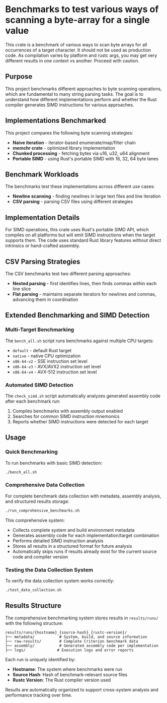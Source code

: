 # Benchmarks to test various ways of scanning a byte-array for a single value

This crate is a benchmark of various ways to scan byte arrays for all occurrences of a target character.
It should not be used as production code.
As compilation varies by platform and rustc args, you may get very different results in one context vs another.
Proceed with caution.

## Purpose

This project benchmarks different approaches to byte scanning operations, which are fundamental to many string parsing tasks. The goal is to understand how different implementations perform and whether the Rust compiler generates SIMD instructions for various approaches.

## Implementations Benchmarked

This project compares the following byte scanning strategies:

* **Naive iteration** - iterator-based enumerate/map/filter chain
* **memchr crate** - optimized library implementation
* **Chunked processing** - fetching bytes via u16, u32, u64 alignment
* **Portable SIMD** - using Rust's portable SIMD with 16, 32, 64 byte lanes

## Benchmark Workloads

The benchmarks test these implementations across different use cases:

* **Newline scanning** - finding newlines in large text files and line iteration
* **CSV parsing** - parsing CSV files using different strategies

## Implementation Details

For SIMD operations, this crate uses Rust's portable SIMD API, which compiles on all platforms but will emit SIMD instructions when the target supports them. The code uses standard Rust library features without direct intrinsics or hand-crafted assembly.

## CSV Parsing Strategies

The CSV benchmarks test two different parsing approaches:

* **Nested parsing** - first identifies lines, then finds commas within each line slice
* **Flat parsing** - maintains separate iterators for newlines and commas, advancing them in coordination

## Extended Benchmarking and SIMD Detection

### Multi-Target Benchmarking

The `bench_all.sh` script runs benchmarks against multiple CPU targets:
- `default` - default Rust target
- `native` - native CPU optimization
- `x86-64-v2` - SSE instruction set level
- `x86-64-v3` - AVX/AVX2 instruction set level  
- `x86-64-v4` - AVX-512 instruction set level

### Automated SIMD Detection

The `check_simd.sh` script automatically analyzes generated assembly code after each benchmark run:

1. Compiles benchmarks with assembly output enabled
2. Searches for common SIMD instruction mnemonics
3. Reports whether SIMD instructions were detected for each target

## Usage

### Quick Benchmarking

To run benchmarks with basic SIMD detection:

```bash
./bench_all.sh
```

### Comprehensive Data Collection

For complete benchmark data collection with metadata, assembly analysis, and structured results storage:

```bash
./run_comprehensive_benchmarks.sh
```

This comprehensive system:
- Collects complete system and build environment metadata
- Generates assembly code for each implementation/target combination
- Performs detailed SIMD instruction analysis
- Stores all results in a structured format for future analysis
- Automatically skips runs if results already exist for the current source code and compiler version

### Testing the Data Collection System

To verify the data collection system works correctly:

```bash
./test_data_collection.sh
```

## Results Structure

The comprehensive benchmarking system stores results in `results/runs/` with the following structure:

```
results/runs/{hostname}_{source-hash}_{rustc-version}/
├── metadata/           # System, build, and source information
├── raw-results/        # Complete Criterion benchmark data
├── assembly/           # Generated assembly code per implementation
├── logs/              # Execution logs and error reports
```

Each run is uniquely identified by:
- **Hostname**: The system where benchmarks were run
- **Source Hash**: Hash of benchmark-relevant source files
- **Rustc Version**: The Rust compiler version used

Results are automatically organized to support cross-system analysis and performance tracking over time.